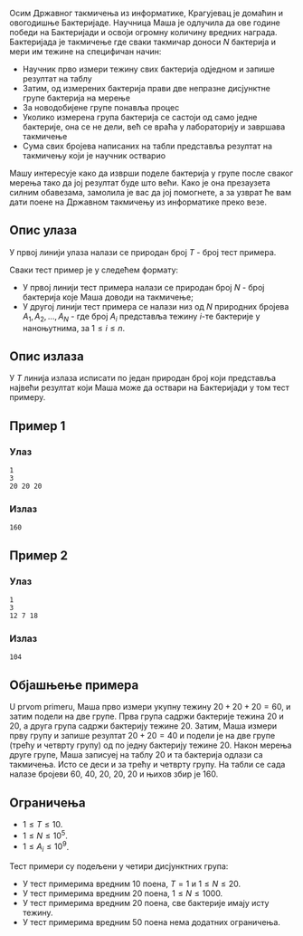 Осим Државног такмичења из информатике, Крагујевац је домаћин и овогодишње Бактеријаде. Научница Маша је одлучила да ове године победи на Бактеријади и освоји огромну количину вредних награда. Бактеријада је такмичење где сваки такмичар доноси $N$ бактерија и мери им тежине на специфичан начин:

- Научник прво измери тежину свих бактерија одједном и запише резултат на таблу
- Затим, од измерених бактерија прави две непразне дисјунктне групе бактерија на мерење
- За новодобијене групе понавља процес
- Уколико измерена група бактерија се састоји од само једне бактерије, она се не дели, већ се враћа у лабораторију и завршава такмичење 
- Сума свих бројева написаних на табли представља резултат на такмичењу који је научник остварио

Машу интересује како да изврши поделе бактерија у групе после сваког мерења тако да јој резултат буде што већи. Како је она презаузета силним обавезама, замолила је вас да јој помогнете, а за узврат ће вам дати поене на Државном такмичењу из информатике преко везе.

## Опис улаза
У првој линији улаза налази се природан број $T$ - број тест примера.

Сваки тест пример је у следећем формату:

* У првој линији тест примера налази се природан број $N$ - број бактерија које Маша доводи на такмичење;
* У другој линији тест примера се налази низ од $N$ природних бројева $A_1, A_2, \ldots, A_N$ - где број $A_i$ представља тежину $i$-те бактерије у наноњутнима, за $1 \leq i \leq n$.

## Опис излаза
У $T$ линија излаза исписати по један природан број који представља највећи резултат који Маша може да оствари на Бактеријади у том тест примеру.

## Пример 1
### Улаз
```
1
3
20 20 20
```

### Излаз
```
160
```

## Пример 2
### Улаз
```
1
3
12 7 18
```

### Излаз
```
104
```

## Објашњење примера
U prvom primeru, Маша прво измери укупну тежину $20+20+20=60$, и затим подели на две групе. Прва група садржи бактерије тежина $20$ и $20$, а друга група садржи бактерију тежине $20$. Затим, Маша измери прву групу и запише резултат $20+20=40$ и подели је на две групе (трећу и четврту групу) од по једну бактерију тежине $20$. Након мерења друге групе, Маша записуеј на таблу $20$ и та бактерија одлази са такмичења. Исто се деси и за трећу и четврту групу. На табли се сада налазе бројеви $60$, $40$, $20$, $20$, $20$ и њихов збир је $160$.

## Ограничења

- $1 \leq T \leq 10$.
- $1 \leq N \leq 10^5$.
- $1 \leq A_i \leq 10^9$.

Тест примери су подељени у четири дисјунктних група:

- У тест примерима вредним $10$ поена, $T = 1$ и $1 \leq N \leq 20$.
- У тест примерима вредним $20$ поена, $1 \leq N \leq 1000$.
- У тест примерима вредним $20$ поена, све бактерије имају исту тежину.
- У тест примерима вредним $50$ поена нема додатних ограничења.
